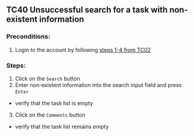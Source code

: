 ## TC40 Unsuccessful search for a task with non-existent information
### Preconditions:
1. Login to the account by following [steps 1-4 from TC02](TC02.md)
### Steps:
1. Click on the `Search` button
2. Enter non-existent information into the search input field and press `Enter`
* verify that the task list is empty
3. Click on the `Comments` button
* verify that the task list remains empty